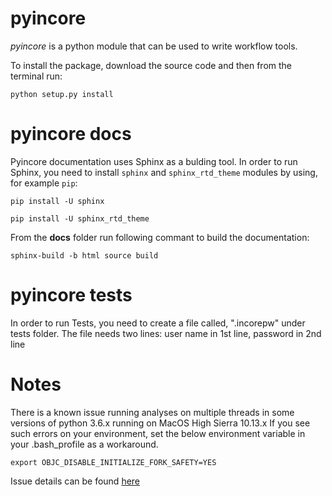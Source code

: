 # pyincore

*pyincore* is a python module that can be used to write workflow tools. 

To install the package, download the source code and then from the terminal run:

`python setup.py install`

# pyincore docs
Pyincore documentation uses Sphinx as a bulding tool. In order to run Sphinx, you need to install 
`sphinx` and `sphinx_rtd_theme` modules by using, for example `pip`:

`pip install -U sphinx`

`pip install -U sphinx_rtd_theme`

From the **docs** folder run following commant to build the documentation:

`sphinx-build -b html source build`

# pyincore tests
In order to run Tests, you need to create a file called, ".incorepw" under tests folder.
The file needs two lines: user name in 1st line, password in 2nd line


# Notes

There is a known issue running analyses on multiple threads in some versions of python 3.6.x running on MacOS High Sierra 10.13.x
If you see such errors on your environment, set the below environment variable in your .bash_profile as a workaround.

`export OBJC_DISABLE_INITIALIZE_FORK_SAFETY=YES`  
 
Issue details can be found [here](http://sealiesoftware.com/blog/archive/2017/6/5/Objective-C_and_fork_in_macOS_1013.html)
